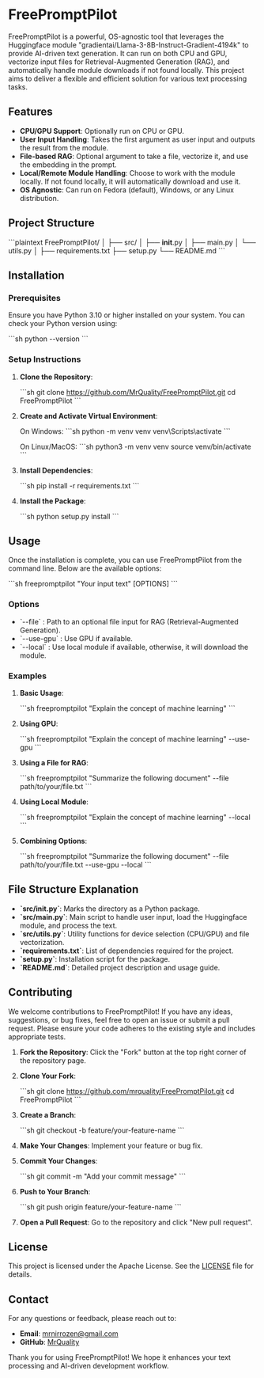 # FreePromptPilot

FreePromptPilot is a powerful, OS-agnostic tool that leverages the Huggingface module "gradientai/Llama-3-8B-Instruct-Gradient-4194k" to provide AI-driven text generation. It can run on both CPU and GPU, vectorize input files for Retrieval-Augmented Generation (RAG), and automatically handle module downloads if not found locally. This project aims to deliver a flexible and efficient solution for various text processing tasks.

## Features

- **CPU/GPU Support**: Optionally run on CPU or GPU.
- **User Input Handling**: Takes the first argument as user input and outputs the result from the module.
- **File-based RAG**: Optional argument to take a file, vectorize it, and use the embedding in the prompt.
- **Local/Remote Module Handling**: Choose to work with the module locally. If not found locally, it will automatically download and use it.
- **OS Agnostic**: Can run on Fedora (default), Windows, or any Linux distribution.

## Project Structure

\`\`\`plaintext
FreePromptPilot/
│
├── src/
│   ├── __init__.py
│   ├── main.py
│   └── utils.py
│
├── requirements.txt
├── setup.py
└── README.md
\`\`\`

## Installation

### Prerequisites

Ensure you have Python 3.10 or higher installed on your system. You can check your Python version using:

\`\`\`sh
python --version
\`\`\`

### Setup Instructions

1. **Clone the Repository**:

   \`\`\`sh
   git clone https://github.com/MrQuality/FreePromptPilot.git
   cd FreePromptPilot
   \`\`\`

2. **Create and Activate Virtual Environment**:

   On Windows:
   \`\`\`sh
   python -m venv venv
   venv\\Scripts\\activate
   \`\`\`

   On Linux/MacOS:
   \`\`\`sh
   python3 -m venv venv
   source venv/bin/activate
   \`\`\`

3. **Install Dependencies**:

   \`\`\`sh
   pip install -r requirements.txt
   \`\`\`

4. **Install the Package**:

   \`\`\`sh
   python setup.py install
   \`\`\`

## Usage

Once the installation is complete, you can use FreePromptPilot from the command line. Below are the available options:

\`\`\`sh
freepromptpilot "Your input text" [OPTIONS]
\`\`\`

### Options

- \`--file\` : Path to an optional file input for RAG (Retrieval-Augmented Generation).
- \`--use-gpu\` : Use GPU if available.
- \`--local\` : Use local module if available, otherwise, it will download the module.

### Examples

1. **Basic Usage**:

   \`\`\`sh
   freepromptpilot "Explain the concept of machine learning"
   \`\`\`

2. **Using GPU**:

   \`\`\`sh
   freepromptpilot "Explain the concept of machine learning" --use-gpu
   \`\`\`

3. **Using a File for RAG**:

   \`\`\`sh
   freepromptpilot "Summarize the following document" --file path/to/your/file.txt
   \`\`\`

4. **Using Local Module**:

   \`\`\`sh
   freepromptpilot "Explain the concept of machine learning" --local
   \`\`\`

5. **Combining Options**:

   \`\`\`sh
   freepromptpilot "Summarize the following document" --file path/to/your/file.txt --use-gpu --local
   \`\`\`

## File Structure Explanation

- **\`src/__init__.py\`**: Marks the directory as a Python package.
- **\`src/main.py\`**: Main script to handle user input, load the Huggingface module, and process the text.
- **\`src/utils.py\`**: Utility functions for device selection (CPU/GPU) and file vectorization.
- **\`requirements.txt\`**: List of dependencies required for the project.
- **\`setup.py\`**: Installation script for the package.
- **\`README.md\`**: Detailed project description and usage guide.

## Contributing

We welcome contributions to FreePromptPilot! If you have any ideas, suggestions, or bug fixes, feel free to open an issue or submit a pull request. Please ensure your code adheres to the existing style and includes appropriate tests.

1. **Fork the Repository**: Click the "Fork" button at the top right corner of the repository page.
2. **Clone Your Fork**: 

   \`\`\`sh
   git clone https://github.com/mrquality/FreePromptPilot.git
   cd FreePromptPilot
   \`\`\`
3. **Create a Branch**: 

   \`\`\`sh
   git checkout -b feature/your-feature-name
   \`\`\`
4. **Make Your Changes**: Implement your feature or bug fix.
5. **Commit Your Changes**: 

   \`\`\`sh
   git commit -m "Add your commit message"
   \`\`\`
6. **Push to Your Branch**: 

   \`\`\`sh
   git push origin feature/your-feature-name
   \`\`\`
7. **Open a Pull Request**: Go to the repository and click "New pull request".

## License

This project is licensed under the Apache License. See the [LICENSE](https://github.com/MrQuality/FreePromptPilot/blob/main/LICENSE) file for details.

## Contact

For any questions or feedback, please reach out to:

- **Email**: mrnirrozen@gmail.com
- **GitHub**: [MrQuality](https://github.com/MrQuality)

Thank you for using FreePromptPilot! We hope it enhances your text processing and AI-driven development workflow.


